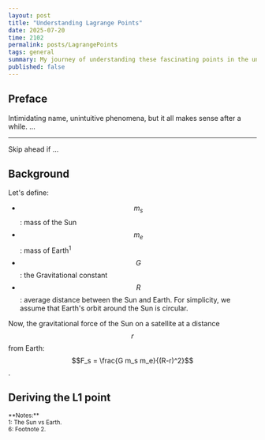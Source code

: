 ```yaml
---
layout: post
title: "Understanding Lagrange Points"
date: 2025-07-20
time: 2102
permalink: posts/LagrangePoints
tags: general
summary: My journey of understanding these fascinating points in the universe.
published: false
---
```


## Preface

Intimidating name, unintuitive phenomena, but it all makes sense after a while.
...

---

Skip ahead if ...

## Background

Let's define:
- $$m_s$$: mass of the Sun
- $$m_e$$: mass of Earth<sup>1<sup>
- $$G$$: the Gravitational constant
- $$R$$: average distance between the Sun and Earth. For simplicity, we assume that Earth's orbit around the Sun is circular.

Now, the gravitational force of the Sun on a satellite at a distance $$r$$ from Earth: $$F_s = \frac{G m_s m_e}{(R-r)^2}$$.

## Deriving the L1 point



<sub>
**Notes:** <br>
1: The Sun vs Earth. <br>
6: Footnote 2. <br>
</sub>
